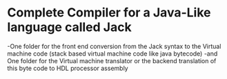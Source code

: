 # Complete Compiler for a Java-Like language called Jack

-One folder for the front end conversion from the Jack syntax to the Virtual machine code (stack based virtual machine code like java bytecode)
-and One folder for the Virtual machine translator or the backend translation of this byte code to HDL processor assembly
